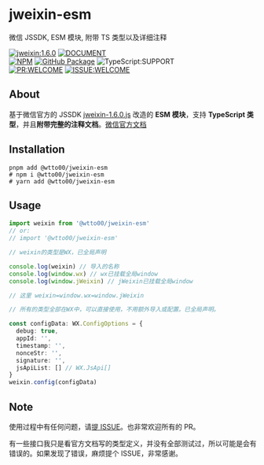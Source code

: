 # jweixin-esm

微信 JSSDK, ESM 模块, 附带 TS 类型以及详细注释

[![jweixin:1.6.0](https://img.shields.io/badge/jweixin.js-1.6.0-blue?style=flat-square&logo=WeChat)](http://res.wx.qq.com/open/js/jweixin-1.6.0.js) [![DOCUMENT](https://img.shields.io/badge/DOCUMENT-GO%20TO-blue?style=flat-square&logo=WeChat)](https://developers.weixin.qq.com/doc/offiaccount/OA_Web_Apps/JS-SDK.html)  
[![NPM](https://flat.badgen.net/npm/v/@wtto00/jweixin-esm?icon=npm)](https://www.npmjs.com/package/@wtto00/jweixin-esm) [![GitHub Package](https://img.shields.io/github/package-json/v/wtto00/jweixin-esm?style=flat-square&logo=github&label=package)](https://github.com/wtto00/jweixin-esm/pkgs/npm/jweixin-esm) ![TypeScript:SUPPORT](https://img.shields.io/badge/TypeScript-SUPPORT-blue?style=flat-square)  
[![PR:WELCOME](https://img.shields.io/badge/PR-WELCOME-blue?style=flat-square)](https://github.com/wtto00/jweixin-esm/pulls) [![ISSUE:WELCOME](https://img.shields.io/badge/ISSUE-WELCOME-blue?style=flat-square)](https://github.com/wtto00/jweixin-esm/issues)

## About

基于微信官方的 JSSDK [jweixin-1.6.0.js](http://res.wx.qq.com/open/js/jweixin-1.6.0.js) 改造的 **ESM 模块**，支持 **TypeScript 类型**，并且**附带完整的注释文档**。[微信官方文档](https://developers.weixin.qq.com/doc/offiaccount/OA_Web_Apps/JS-SDK.html)

## Installation

```shell
pnpm add @wtto00/jweixin-esm
# npm i @wtto00/jweixin-esm
# yarn add @wtto00/jweixin-esm
```

## Usage

```typescript
import weixin from '@wtto00/jweixin-esm'
// or:
// import '@wtto00/jweixin-esm'

// weixin的类型是WX，已全局声明

console.log(weixin) // 导入的名称
console.log(window.wx) // wx已挂载全局window
console.log(window.jWeixin) // jWeixin已挂载全局window

// 这里 weixin=window.wx=window.jWeixin

// 所有的类型全部在WX中，可以直接使用，不用额外导入或配置。已全局声明。

const configData: WX.ConfigOptions = {
  debug: true,
  appId: '',
  timestamp: '',
  nonceStr: '',
  signature: '',
  jsApiList: [] // WX.JsApi[]
}
weixin.config(configData)
```

## Note

使用过程中有任何问题，请[提 ISSUE](https://github.com/wtto00/jweixin-esm/issues/new/choose)。也非常欢迎所有的 PR。

有一些接口我只是看官方文档写的类型定义，并没有全部测试过，所以可能是会有错误的。如果发现了错误，麻烦提个 ISSUE，非常感谢。
